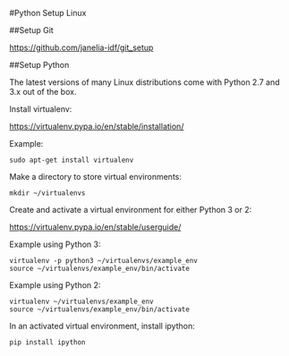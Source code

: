 #Python Setup Linux

##Setup Git

<https://github.com/janelia-idf/git_setup>

##Setup Python

The latest versions of many Linux distributions come with Python 2.7
and 3.x out of the box.

Install virtualenv:

<https://virtualenv.pypa.io/en/stable/installation/>

Example:

```shell
sudo apt-get install virtualenv
```

Make a directory to store virtual environments:

```shell
mkdir ~/virtualenvs
```

Create and activate a virtual environment for either Python 3 or 2:

<https://virtualenv.pypa.io/en/stable/userguide/>

Example using Python 3:

```shell
virtualenv -p python3 ~/virtualenvs/example_env
source ~/virtualenvs/example_env/bin/activate
```

Example using Python 2:

```shell
virtualenv ~/virtualenvs/example_env
source ~/virtualenvs/example_env/bin/activate
```

In an activated virtual environment, install ipython:

```shell
pip install ipython
```
